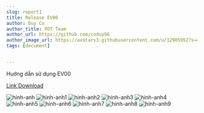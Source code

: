 ```yaml
---
slug: report1
title: Release EV00
author: Duy Co
author_title: POT Team
author_url: https://github.com/coduy96
author_image_url: https://avatars3.githubusercontent.com/u/12905952?s=460&u=5e0b6c0b7878baf2d304e218c0f2f9d0d3cce6f7&v=4
tags: [document]


---
```

Huớng dẫn sử dụng EV00
<!--truncate-->

<a href="https://drive.google.com/file/d/1kjmR4ushixkZqkxvPilbVQf3ua8NdRE9/view?usp=sharing">Link Download</a>


![hinh-anh](https://i.ibb.co/wCgTrrj/be-Bee-1-01.png)
![hinh-anh1](https://i.ibb.co/LYZ9z0N/be-Bee-1-02.png)
![hinh-anh2](https://i.ibb.co/cgr2L0L/be-Bee-1-03.png)
![hinh-anh3](https://i.ibb.co/RjdqgjP/be-Bee-1-04.png)
![hinh-anh4](https://i.ibb.co/4TP35yL/be-Bee-1-05.png)
![hinh-anh5](https://i.ibb.co/CnN2mCs/be-Bee-1-06.png)
![hinh-anh6](https://i.ibb.co/Fg0cxf7/be-Bee-1-07.png)
![hinh-anh7](https://i.ibb.co/LP0mJJt/be-Bee-1-08.png)
![hinh-anh8](https://i.ibb.co/TrGDfDh/be-Bee-1-09.png)
![hinh-anh9](https://i.ibb.co/7GJ5Lgr/be-Bee-1-10.png)


<!-- <a href="https://ibb.co/gw9GFFh"><img src="https://i.ibb.co/wCgTrrj/be-Bee-1-01.png" alt="be-Bee-1-01" border="0"></a>
<a href="https://ibb.co/ydQgnN4"><img src="https://i.ibb.co/LYZ9z0N/be-Bee-1-02.png" alt="be-Bee-1-02" border="0"></a>
<a href="https://ibb.co/w0zpsVs"><img src="https://i.ibb.co/cgr2L0L/be-Bee-1-03.png" alt="be-Bee-1-03" border="0"></a>
<a href="https://ibb.co/9ZS7pZ2"><img src="https://i.ibb.co/RjdqgjP/be-Bee-1-04.png" alt="be-Bee-1-04" border="0"></a>
<a href="https://ibb.co/VS25PyG"><img src="https://i.ibb.co/4TP35yL/be-Bee-1-05.png" alt="be-Bee-1-05" border="0"></a>
<a href="https://ibb.co/FBNVmZq"><img src="https://i.ibb.co/CnN2mCs/be-Bee-1-06.png" alt="be-Bee-1-06" border="0"></a>
<a href="https://ibb.co/yWYKfMs"><img src="https://i.ibb.co/Fg0cxf7/be-Bee-1-07.png" alt="be-Bee-1-07" border="0"></a>
<a href="https://ibb.co/hMgbZZW"><img src="https://i.ibb.co/LP0mJJt/be-Bee-1-08.png" alt="be-Bee-1-08" border="0"></a>
<a href="https://ibb.co/nRyqGqk"><img src="https://i.ibb.co/TrGDfDh/be-Bee-1-09.png" alt="be-Bee-1-09" border="0"></a>
<a href="https://ibb.co/y8n17hg"><img src="https://i.ibb.co/7GJ5Lgr/be-Bee-1-10.png" alt="be-Bee-1-10" border="0"></a> -->